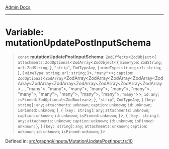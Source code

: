 [Admin Docs](/)

***

# Variable: mutationUpdatePostInputSchema

> `const` **mutationUpdatePostInputSchema**: `ZodEffects`\<`ZodObject`\<\{ `attachments`: `ZodOptional`\<`ZodArray`\<`ZodObject`\<\{ `mimeType`: `ZodString`; `url`: `ZodString`; \}, `"strip"`, `ZodTypeAny`, \{ `mimeType`: `string`; `url`: `string`; \}, \{ `mimeType`: `string`; `url`: `string`; \}\>, `"many"`\>\>; `caption`: `ZodOptional`\<`ZodArray`\<ZodArray\<ZodArray\<ZodArray\<ZodArray\<ZodArray\<ZodArray\<ZodArray\<ZodArray\<ZodArray\<ZodArray\<ZodArray\<..., "many"\>, "many"\>, "many"\>, "many"\>, "many"\>, "many"\>, "many"\>, "many"\>, "many"\>, "many"\>, "many"\>, `"many"`\>\>; `id`: `any`; `isPinned`: `ZodOptional`\<`ZodBoolean`\>; \}, `"strip"`, `ZodTypeAny`, \{ `[key: string]`: `any`;  `attachments`: `unknown`; `caption`: `unknown`; `id`: `unknown`; `isPinned`: `unknown`; \}, \{ `[key: string]`: `any`;  `attachments`: `unknown`; `caption`: `unknown`; `id`: `unknown`; `isPinned`: `unknown`; \}\>, \{ `[key: string]`: `any`;  `attachments`: `unknown`; `caption`: `unknown`; `id`: `unknown`; `isPinned`: `unknown`; \}, \{ `[key: string]`: `any`;  `attachments`: `unknown`; `caption`: `unknown`; `id`: `unknown`; `isPinned`: `unknown`; \}\>

Defined in: [src/graphql/inputs/MutationUpdatePostInput.ts:10](https://github.com/PratapRathi/talawa-api/blob/8be1a1231af103d298d6621405c956dc45d3a73a/src/graphql/inputs/MutationUpdatePostInput.ts#L10)
